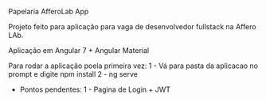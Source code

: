 Papelaria AfferoLab App 

Projeto feito para aplicação para vaga de desenvolvedor fullstack na Affero LAb.

Aplicação em Angular 7 + Angular Material

Para rodar a aplicação poela primeira vez:
1 - Vá para pasta da aplicacao  no prompt e digite npm install
2 - ng serve

- Pontos pendentes:
 1 - Pagina de Login + JWT

